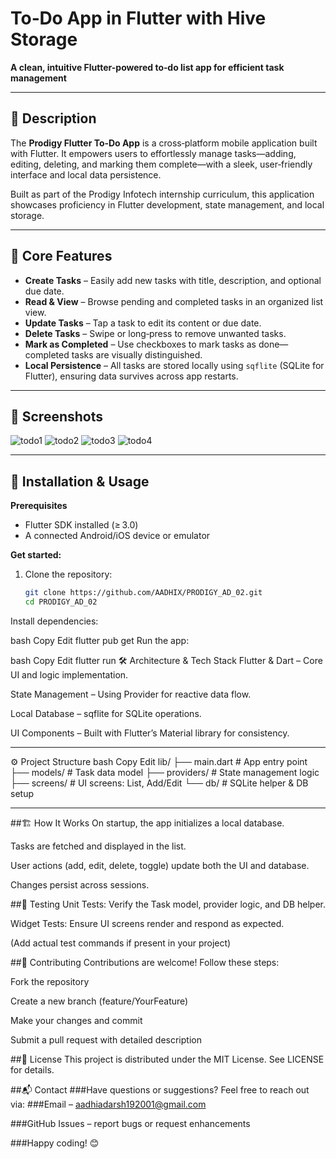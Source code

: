 #  To‑Do App in Flutter with Hive Storage 

**A clean, intuitive Flutter-powered to‑do list app for efficient task management**

---

## 🚀 Description

The **Prodigy Flutter To‑Do App** is a cross‑platform mobile application built with Flutter. It empowers users to effortlessly manage tasks—adding, editing, deleting, and marking them complete—with a sleek, user‑friendly interface and local data persistence.

Built as part of the Prodigy Infotech internship curriculum, this application showcases proficiency in Flutter development, state management, and local storage.

---

## 🎯 Core Features

- **Create Tasks** – Easily add new tasks with title, description, and optional due date.  
- **Read & View** – Browse pending and completed tasks in an organized list view.  
- **Update Tasks** – Tap a task to edit its content or due date.  
- **Delete Tasks** – Swipe or long‑press to remove unwanted tasks.  
- **Mark as Completed** – Use checkboxes to mark tasks as done—completed tasks are visually distinguished.  
- **Local Persistence** – All tasks are stored locally using `sqflite` (SQLite for Flutter), ensuring data survives across app restarts.

---

## 📱 Screenshots

<!-- Replace with real screenshots once available -->
![todo1](https://github.com/user-attachments/assets/d575e58e-04b6-40bf-aa94-fe63098339f7)
![todo2](https://github.com/user-attachments/assets/47cf8a20-013a-45ac-bd26-ee63a392c8c8)
![todo3](https://github.com/user-attachments/assets/57593da9-f08d-4d59-bba6-adeb96fc8736)
![todo4](https://github.com/user-attachments/assets/a2fe48c7-de5f-42f4-bc1f-f8bf8718d036)


---

## 🧰 Installation & Usage

**Prerequisites**  
- Flutter SDK installed (≥ 3.0)  
- A connected Android/iOS device or emulator

**Get started:**

1. Clone the repository:  
   ```bash
   git clone https://github.com/AADHIX/PRODIGY_AD_02.git
   cd PRODIGY_AD_02
Install dependencies:

bash
Copy
Edit
flutter pub get
Run the app:

bash
Copy
Edit
flutter run
🛠 Architecture & Tech Stack
Flutter & Dart – Core UI and logic implementation.

State Management – Using Provider for reactive data flow.

Local Database – sqflite for SQLite operations.

UI Components – Built with Flutter’s Material library for consistency.

---
⚙️ Project Structure
bash
Copy
Edit
lib/
├── main.dart           # App entry point
├── models/             # Task data model
├── providers/          # State management logic
├── screens/            # UI screens: List, Add/Edit
└── db/                 # SQLite helper & DB setup

---

##🏗️ How It Works
On startup, the app initializes a local database.

Tasks are fetched and displayed in the list.

User actions (add, edit, delete, toggle) update both the UI and database.

Changes persist across sessions.

##🧪 Testing
Unit Tests: Verify the Task model, provider logic, and DB helper.

Widget Tests: Ensure UI screens render and respond as expected.

(Add actual test commands if present in your project)

##🤝 Contributing
Contributions are welcome! Follow these steps:

Fork the repository

Create a new branch (feature/YourFeature)

Make your changes and commit

Submit a pull request with detailed description

##🧾 License
This project is distributed under the MIT License. See LICENSE for details.

##📬 Contact
###Have questions or suggestions? Feel free to reach out via: 
###Email – aadhiadarsh192001@gmail.com

###GitHub Issues – report bugs or request enhancements



###Happy coding! 😊
